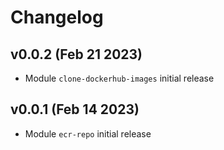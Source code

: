 # Changelog

## v0.0.2 (Feb 21 2023)

* Module `clone-dockerhub-images` initial release


## v0.0.1 (Feb 14 2023)

* Module `ecr-repo` initial release
